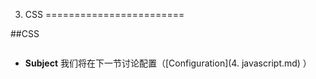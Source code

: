 3. CSS
========================

##CSS
 

![]()

* **Subject**
我们将在下一节讨论配置（[Configuration](4. javascript.md) ）
